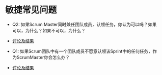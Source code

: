 # 敏捷常见问题

- Q2: 如果Scrum Master同时兼任团队成员，认领任务，你认为可以吗？如果可以，为什么？如果不可以，为什么？
- [讨论及结果](./q2.md)

- Q1: 如果Scrum团队中有一个团队成员不愿意认领该Sprint中的任何任务，作为ScrumMaster你会怎么办？
- [讨论及结果](./q1.md)
